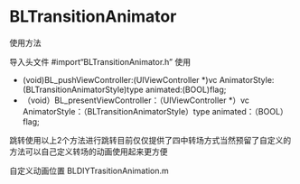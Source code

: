 # BLTransitionAnimator


使用方法

导入头文件
#import“BLTransitionAnimator.h”
使用 
- (void)BL_pushViewController:(UIViewController *)vc AnimatorStyle:(BLTransitionAnimatorStyle)type animated:(BOOL)flag;
 - （void）BL_presentViewController：（UIViewController *）vc AnimatorStyle：（BLTransitionAnimatorStyle）type animated：（BOOL）flag;
 
跳转使用以上2个方法进行跳转目前仅仅提供了四中转场方式当然预留了自定义的方法可以自己定义转场的动画使用起来更方便





自定义动画位置
BLDIYTrasitionAnimation.m
